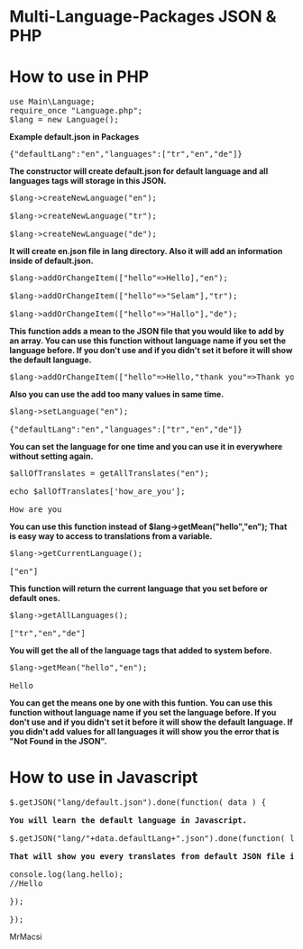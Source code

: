 # Multi-Language-Packages JSON & PHP
# How to use in PHP
<pre>
use Main\Language;
require_once "Language.php";
$lang = new Language();</pre>

<strong>Example default.json in Packages</strong>
<pre>{"defaultLang":"en","languages":["tr","en","de"]}</pre>

<strong>The constructor will create default.json for default language and all languages tags will storage in this JSON.</strong>


<pre>
$lang->createNewLanguage("en");

$lang->createNewLanguage("tr");

$lang->createNewLanguage("de");
</pre>

<strong>It will create en.json file in lang directory. Also it will add an information inside of default.json.</strong>


<pre>
$lang->addOrChangeItem(["hello"=>Hello],"en");

$lang->addOrChangeItem(["hello"=>"Selam"],"tr");

$lang->addOrChangeItem(["hello"=>"Hallo"],"de");
</pre>
<strong>This function adds a mean to the JSON file that you would like to add by an array.
You can use this function without language name if you set the language before. If you don't use and if you didn't set it before it will show the default language.</strong>


<pre>
$lang->addOrChangeItem(["hello"=>Hello,"thank_you"=>Thank you,"good_bye"=>Good Bye],"en");
</pre>
<strong>Also you can use the add too many values in same time.</strong>


<pre>
$lang->setLanguage("en");

{"defaultLang":"en","languages":["tr","en","de"]}
</pre>

<strong>You can set the language for one time and you can use it in everywhere without setting again.</strong>


<pre>
$allOfTranslates = getAllTranslates("en");

echo $allOfTranslates['how_are_you'];

How are you
</pre>

<strong>You can use this function instead of $lang->getMean("hello","en");
That is easy way to access to translations from a variable.</strong>


<pre>
$lang->getCurrentLanguage();

["en"]
</pre>
<strong>This function will return the current language that you set before or default ones.</strong>


<pre>
$lang->getAllLanguages();

["tr","en","de"]
</pre>

<strong>You will get the all of the language tags that added to system before.</strong>


<pre>
$lang->getMean("hello","en");

Hello
</pre>

<strong>You can get the means one by one with this funtion.
You can use this function without language name if you set the language before. If you don't use and if you didn't set it before it will show the default language.
If you didn't add values for all languages it will show you the error that is "Not Found in the JSON".</strong>


# How to use in Javascript

<pre>
$.getJSON("lang/default.json").done(function( data ) {

<strong>You will learn the default language in Javascript.</strong>

$.getJSON("lang/"+data.defaultLang+".json").done(function( lang ) {

<strong>That will show you every translates from default JSON file in Javascript.</strong>

console.log(lang.hello);
//Hello

});

});
</pre>

MrMacsi

